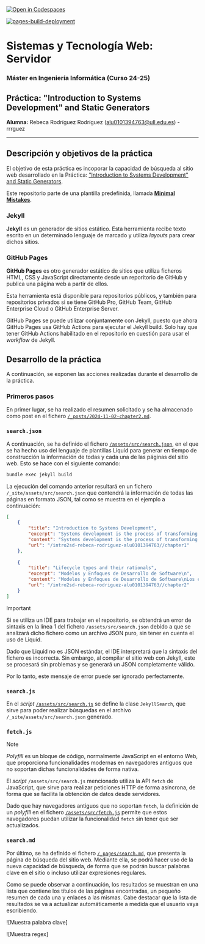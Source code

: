 [![Open in Codespaces](https://classroom.github.com/assets/launch-codespace-2972f46106e565e64193e422d61a12cf1da4916b45550586e14ef0a7c637dd04.svg)](https://classroom.github.com/open-in-codespaces?assignment_repo_id=16674305)

[![pages-build-deployment](https://github.com/ULL-MII-SYTWS-2425/intro2sd-rebeca-rodriguez-alu0101394763/actions/workflows/pages/pages-build-deployment/badge.svg?branch=gh-pages)](https://github.com/ULL-MII-SYTWS-2425/intro2sd-rebeca-rodriguez-alu0101394763/actions/workflows/pages/pages-build-deployment)

# Sistemas y Tecnología Web: Servidor
### Máster en Ingeniería Informática (Curso 24-25)
## Práctica: "Introduction to Systems Development" and Static Generators

**Alumna:** Rebeca Rodríguez Rodríguez (alu0101394763@ull.edu.es) - rrrguez

---

## Descripción y objetivos de la práctica
El objetivo de esta práctica es incoporar la capacidad de búsqueda al sitio web desarrollado en la Práctica: <ins>"Introduction to Systems Development" and Static Generators</ins>.

Este repositorio parte de una plantilla predefinida, llamada [**Minimal Mistakes**](https://mmistakes.github.io/minimal-mistakes/docs/quick-start-guide/).

### Jekyll
**Jekyll** es un generador de sitios estático. Esta herramienta recibe texto escrito en un determinado lenguaje de marcado y utiliza _layouts_ para crear dichos sitios.

### GitHub Pages
**GitHub Pages** es otro generador estático de sitios que utiliza ficheros HTML, CSS y JavaScript directamente desde un reporitorio de GitHub y publica una página web a partir de ellos.

Esta herramienta está disponible para repositorios públicos, y también para repositorios privados si se tiene GitHub Pro, GitHub Team, GitHub Enterprise Cloud o GitHub Enterprise Server.

GitHub Pages se puede utilizar conjuntamente con Jekyll, puesto que ahora GitHub Pages usa GitHub Actions para ejecutar el Jekyll build. Solo hay que tener GitHub Actions habilitado en el repositorio en cuestión para usar el _workflow_ de Jekyll.

## Desarrollo de la práctica
A continuación, se exponen las acciones realizadas durante el desarrollo de la práctica.

### Primeros pasos
En primer lugar, se ha realizado el resumen solicitado y se ha almacenado como post en el fichero [`/_posts/2024-11-02-chapter2.md`](/_posts/2024-11-02-chapter2.md).

### `search.json`
A continuación, se ha definido el fichero [`/assets/src/search.json`](/assets/src/search.json), en el que se ha hecho uso del lenguaje de plantillas Liquid para generar en tiempo de construcción la información de todas y cada una de las páginas del sitio web. Esto se hace con el siguiente comando:

```bash
bundle exec jekyll build
```

La ejecución del comando anterior resultará en un fichero `/_site/assets/src/search.json` que contendrá la información de todas las páginas en formato JSON, tal como se muestra en el ejemplo a continuación:

```json
[
    {
        "title": "Introduction to Systems Development",
        "excerpt": "Systems development is the process of transforming business requirements into an operational IT system through a structured sequence of stages. These stages typically include the following:\n",
        "content": "Systems development is the process of transforming business requirements into an operational IT system through a structured sequence of stages. These stages typically include the following:\n\n\n  \n    Feasibility studies.\n  \n  \n    Requirements engineering.\n  \n  \n    System design.\n  \n  \n    Software development.\n  \n  \n    Testing.\n  \n  \n    Implementation.\n  \n\n\nThe goal is to create more reliable and manageable systems, reducing reliance on individual developer competence by introducing standardized processes.\n\n\n\nThe following are the relationships of systems development to other disciplines:\n\n\n  \n    Project management plays a crucial role in coordinating resources and ensuring that all stakeholders are aligned with the project goals.\n  \n  \n    Business analysis focuses on identifying business problems and opportunities, often involving IT solutions, and managing system requirements.\n  \n  \n    Systems architecture involves designing a coherent IT infrastructure to support organizational growth.\n  \n  \n    Testing ensures that the developed system functions as expected, even though no system can be guaranteed to be completely error-free.\n  \n  \n    Configuration management tracks system components and changes.\n  \n  \n    Quality control processes and assurance ensures the system meets predefined standards and establishes standards, respectively.\n  \n  \n    Service management involves maintaining IT services and infrastructure, ensuring smooth operations and continuous support after the system is deployed.\n  \n\n\n\n\nOn the other hand, offshoring and outsourcing have significantly influenced systems development.\n\nOffshoring involves leveraging lower-cost, high-quality development resources in other countries, like India or Eastern European nations, while outsourcing refers to handing over development work to specialized IT firms.\n\nBoth practices offer cost savings but come with potential downsides, such as communication challenges (in offshoring) and a loss of direct control over critical systems (in outsourcing).\n\n\n\n\n  Ahmed, Tahir, et al. Developing Information Systems : Practical guidance for IT professionals, edited by James Cadle, BCS Learning &amp; Development Limited, 2014. ProQuest Ebook Central, http://ebookcentral.proquest.com/lib/bull-ebooks/detail.action?docID=1713962.\n\n\n\n\nA continuación, se muestran los contenidos de la colección examples:\n\nEjemplo 1\nEjemplo 1 de la colección 'examples'\n\nEjemplo 2\nEjemplo 2 de la colección 'examples'\n\nEjemplo 3\nEjemplo 3 de la colección 'examples'\n\n\n\nY se accede al archivo /_data/examples.json:\n\nExample 1\nEste es el ejemplo 1\n\nExample 2\nEste es el ejemplo 2\n\nExample 3\nEste es el ejemplo 3\n",
        "url": "/intro2sd-rebeca-rodriguez-alu0101394763//chapter1"
    },
    
    {
        "title": "Lifecycle types and their rationals",
        "excerpt": "Modelos y Enfoques de Desarrollo de Software\n",
        "content": "Modelos y Enfoques de Desarrollo de Software\nLos enfoques de desarrollo de software varían en sus características, aplicabilidad y adaptabilidad a diferentes tipos de proyectos. Entre los modelos más destacados se encuentran:\n\n\n  Modelos Evolutivos e Iterativos:\n\n\n\n  \n    Spiral: Propone un desarrollo iterativo basado en prototipos y gestión de riesgos. En cada ciclo se revisan objetivos, se identifican riesgos, se desarrollan prototipos y se planifican iteraciones. Este modelo es efectivo para proyectos de alta complejidad, aunque requiere una gestión rigurosa para evitar incrementos en el alcance.\n  \n  \n    DSDM: Enfocado en iteraciones rápidas y entregas incrementales, DSDM aplica principios de negocio, colaboración y control, siendo adecuado para proyectos orientados al negocio. Se le percibe tanto como un marco de gestión de proyectos, lo que puede dificultar su implementación en desarrollos de menor envergadura.\n  \n  \n    Scrum: Popular en equipos pequeños, usa ciclos cortos llamados “sprints” para entregar versiones funcionales del producto. Si bien facilita la adaptación a cambios, requiere alta colaboración del cliente y puede ser difícil de escalar en proyectos complejos.\n  \n\n\n\n  \n    Modelos Ágiles:\nEl Agile Manifesto de 2001 impulsó un enfoque centrado en la flexibilidad, priorizando la interacción sobre la documentación y la colaboración con el cliente sobre la negociación contractual. Las metodologías ágiles funcionan bien en entornos colaborativos, aunque enfrentan dificultades en equipos grandes, sistemas complejos o proyectos con altos requisitos regulatorios. Estos métodos pueden combinarse con enfoques tradicionales para cumplir con normas estrictas.\n  \n  \n    Modelos Estructurados y Lineales:\n  \n\n\n\n  \n    Waterfall y SSADM: Basados en etapas lineales, estos modelos requieren un enfoque de planificación y documentación detallada, siendo eficaces cuando las especificaciones son estables. SSADM, específicamente, añade análisis de negocio en etapas tempranas, aunque su linealidad puede provocar revisiones continuas en entornos cambiantes.\n  \n  \n    RUP (Rational Unified Process): Modelo iterativo y adaptable, es especialmente útil para proyectos complejos y de alto riesgo, aunque su flexibilidad lo hace complejo de personalizar y costoso para proyectos menores.\n  \n\n\n\n  Lean Software Development:\n\n\nInspirado en la manufactura lean de Toyota, este enfoque se centra en eliminar desperdicios, maximizar el valor al cliente y mejorar continuamente. Ideal para combinar con otros métodos (como Scrum), Lean optimiza el flujo de trabajo sin imponer una estructura rígida de desarrollo.\n\nSelección de Enfoques según Factores Clave\n\n  \n    Complejidad y requisitos: Proyectos simples pueden beneficiarse de modelos lineales, mientras que los más complejos requieren enfoques que manejen el riesgo, como Spiral o RUP.\n  \n  \n    Adaptabilidad a Cambios: Los enfoques iterativos y ágiles permiten incorporar cambios continuos en los requisitos, especialmente útiles en proyectos dinámicos.\n  \n  \n    Riesgo y Regulación: En proyectos con altos requisitos de regulación, los modelos que enfatizan documentación (como V-Model o Waterfall) o metodologías ágiles con control (como DSDM) son preferibles.\nEn conclusión, la elección del enfoque adecuado depende de factores específicos del proyecto como la complejidad, estabilidad de requisitos y participación del cliente.\n  \n\n\n\n\n\n  Ahmed, Tahir, et al. Developing Information Systems : Practical guidance for IT professionals, edited by James Cadle, BCS Learning &amp; Development Limited, 2014. ProQuest Ebook Central, http://ebookcentral.proquest.com/lib/bull-ebooks/detail.action?docID=1713962.\n\n\n\n\n",
        "url": "/intro2sd-rebeca-rodriguez-alu0101394763//chapter2"
    }
]   
```

> [!IMPORTANT]
> Si se utiliza un IDE para trabajar en el repositorio, se obtendrá un error de sintaxis en la línea 1 del fichero `/assets/src/search.json` debido a que se analizará dicho fichero como un archivo JSON puro, sin tener en cuenta el uso de Liquid. 
>
> Dado que Liquid no es JSON estándar, el IDE interpretará que la sintaxis del fichero es incorrecta. Sin embargo, al compilar el sitio web con Jekyll, este se procesará sin problemas y se generará un JSON completamente válido.
>
> Por lo tanto, este mensaje de error puede ser ignorado perfectamente.

### `search.js`
En el *script* [`/assets/src/search.js`](/assets/src/search.js) se define la clase `JekyllSearch`, que sirve para poder realizar búsquedas en el archivo `/_site/assets/src/search.json` generado.

### `fetch.js`

> [!NOTE]
> *Polyfill* es un bloque de código, normalmente JavaScript en el entorno Web, que proporciona funcionalidades modernas en navegadores antiguos que no soportan dichas funcionalidades de forma nativa.

El *script* `/assets/src/search.js` mencionado utiliza la API `fetch` de JavaScript, que sirve para realizar peticiones HTTP de forma asíncrona, de forma que se facilita la obtención de datos desde servidores.

Dado que hay navegadores antiguos que no soportan `fetch`, la definición de un *polyfill* en el fichero [`/assets/src/fetch.js`](/assets/src/fetch.js) permite que estos navegadores puedan utilizar la funcionalidad `fetch` sin tener que ser actualizados.

### `search.md`
Por último, se ha definido el fichero [`/_pages/search.md`](/_pages/search.md), que presenta la página de búsqueda del sitio web. Mediante ella, se podrá hacer uso de la nueva capacidad de búsqueda, de forma que se podrán buscar palabras clave en el sitio o incluso utilizar expresiones regulares.

Como se puede observar a continuación, los resultados se muestran en una lista que contiene los títulos de las páginas encontradas, un pequeño resumen de cada una y enlaces a las mismas. Cabe destacar que la lista de resultados se va a actualizar automáticamente a medida que el usuario vaya escribiendo.

![Muestra palabra clave]

![Muestra regex]